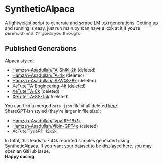 # SyntheticAlpaca
A lightweight script to generate and scrape LM text generations. Getting up and running is easy, just run main.py (can have a look at it if you're paranoid) and it'll guide you through.  

## Published Generations

Alpaca styled:

- [Hamzah-Asadullah/TA-Shiki-2k](https://huggingface.co/datasets/Hamzah-Asadullah/TA-Shiki-2k) (deleted)
- [Hamzah-Asadullah/TA-4k](https://huggingface.co/datasets/Hamzah-Asadullah/TA-4k) (deleted)
- [Hamzah-Asadullah/TA-WQS-8k](https://hf.co/datasets/Hamzah-Asadullah/TA-WQS-8k) (deleted)
- [XeTute/TA-Engineering-4k](https://huggingface.co/datasets/XeTute/TA-Engineering-4k) (deleted)
- [XeTute/TA-8k](https://huggingface.co/datasets/XeTute/TA-8k) (deleted)
- [XeTute/TA-SS-15k](https://huggingface.co/datasets/XeTute/TA-SS-15k) (deleted)

You can find a merged `data.json` file of all deleted [here](https://huggingface.co/Hamzah-Asadullah/Failed-FPFT-0.6B/resolve/main/data.json).  
ShareGPT-ish styled (they're larger in file size):

- [Hamzah-Asadullah/TypaRP-16x1k](https://huggingface.co/datasets/Hamzah-Asadullah/TypaRP-16x1k)
- [Hamzah-Asadullah/Vibin-GPT4o](https://huggingface.co/datasets/Hamzah-Asadullah/Vibin-GPT4o) (deleted)
- [XeTute/TypaRP-12x2k](https://huggingface.co/datasets/XeTute/TypaRP-12x2k)

In total, that leads to ~44k reported samples generated using SyntheticAlpaca. If you want your dataset to be displayed here, you may open an GitHub issue.  
**Happy coding.**
